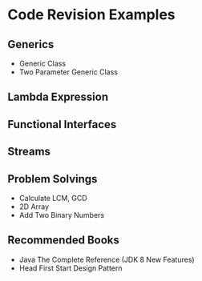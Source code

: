 # Code Revision Examples 


## Generics
* Generic Class
* Two Parameter Generic Class

## Lambda Expression 

## Functional Interfaces

## Streams


## Problem Solvings
* Calculate LCM, GCD
* 2D Array
* Add Two Binary Numbers

## Recommended Books
* Java The Complete Reference (JDK 8 New Features)
* Head First Start Design Pattern



